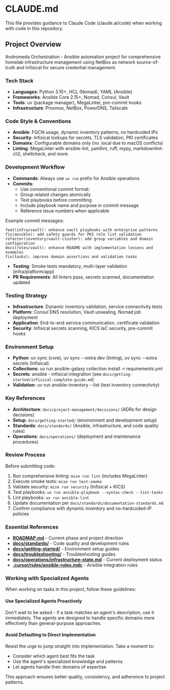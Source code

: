 # CLAUDE.md

This file provides guidance to Claude Code (claude.ai/code) when working with code in this repository.

## Project Overview

Andromeda Orchestration - Ansible automation project for comprehensive homelab infrastructure management using NetBox as network source-of-truth and Infisical for secure credential management.

### Tech Stack

- **Languages**: Python 3.10+, HCL (Nomad), YAML (Ansible)
- **Frameworks**: Ansible Core 2.15+, Nomad, Consul, Vault
- **Tools**: uv (package manager), MegaLinter, pre-commit hooks
- **Infrastructure**: Proxmox, NetBox, PowerDNS, Tailscale

### Code Style & Conventions

- **Ansible**: FQCN usage, dynamic inventory patterns, no hardcoded IPs
- **Security**: Infisical lookups for secrets, TLS validation, PKI certificates
- **Domains**: Configurable domains only (no .local due to macOS conflicts)
- **Linting**: MegaLinter with ansible-lint, yamllint, ruff, mypy, markdownlint-cli2, shellcheck, and more.

### Development Workflow

- **Commands**: Always use `uv run` prefix for Ansible operations
- **Commits**:
  - Use conventional commit format:
  - Group related changes atomically
  - Test playbooks before committing
  - Include playbook name and purpose in commit message
  - Reference issue numbers when applicable

Example commit messages:

```text
feat(infra/vault): enhance vault playbooks with enterprise patterns
fix(ansible): add safety guards for PKI role list validation
refactor(inventory/vault-cluster): add group variables and domain configuration
docs(roles/vault): enhance README with implementation lessons and examples
fix(tasks): improve domain assertions and validation tasks
```

- **Testing**: Smoke tests mandatory, multi-layer validation (infra/platform/app)
- **PR Requirements**: All linters pass, secrets scanned, documentation updated

### Testing Strategy

- **Infrastructure**: Dynamic inventory validation, service connectivity tests
- **Platform**: Consul DNS resolution, Vault unsealing, Nomad job deployment
- **Application**: End-to-end service communication, certificate validation
- **Security**: Infisical secrets scanning, KICS IaC security, pre-commit hooks

### Environment Setup

- **Python**: uv sync (core), uv sync --extra dev (linting), uv sync --extra secrets (Infisical)
- **Collections**: uv run ansible-galaxy collection install -r requirements.yml
- **Secrets**: ansible - infisical integration (see `docs/getting-started/infisical-complete-guide.md`)
- **Validation**: uv run ansible-inventory --list (test inventory connectivity)

### Key References

- **Architecture**: `docs/project-management/decisions/` (ADRs for design decisions)
- **Setup**: `docs/getting-started/` (environment and development setup)
- **Standards**: `docs/standards/` (Ansible, infrastructure, and code quality rules)
- **Operations**: `docs/operations/` (deployment and maintenance procedures)

### Review Process

Before submitting code:

1. Run comprehensive linting: `mise run lint` (includes MegaLinter)
2. Execute smoke tests: `mise run test:smoke`
3. Validate security: `mise run security` (Infisical + KICS)
4. Test playbooks: `uv run ansible-playbook --syntax-check --list-tasks`
5. Lint playbooks: `uv run ansible-lint`
6. Update documentation per `docs/standards/documentation-standards.md`
7. Confirm compliance with dynamic inventory and no-hardcoded-IP policies

### Essential References

- **[ROADMAP.md](ROADMAP.md)** - Current phase and project direction
- **[docs/standards/](docs/standards/)** - Code quality and development rules
- **[docs/getting-started/](docs/getting-started/)** - Environment setup guides
- **[docs/troubleshooting/](docs/troubleshooting/)** - Troubleshooting guides
- **[docs/operations/infrastructure-state.md](docs/operations/infrastructure-state.md)** - Current deployment status
- **[.cursor/rules/ansible-rules.mdc](.cursor/rules/ansible-rules.mdc)** - Ansible integration rules

### Working with Specialized Agents

When working on tasks in this project, follow these guidelines:

#### Use Specialized Agents Proactively

Don't wait to be asked - if a task matches an agent's description, use it immediately. The agents are designed to handle specific domains more effectively than general-purpose approaches.

#### Avoid Defaulting to Direct Implementation

Resist the urge to jump straight into implementation. Take a moment to:

- Consider which agent best fits the task
- Use the agent's specialized knowledge and patterns
- Let agents handle their domains of expertise

This approach ensures better quality, consistency, and adherence to project patterns.
